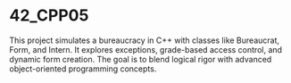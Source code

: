 # 42_CPP05
This project simulates a bureaucracy in C++ with classes like Bureaucrat, Form, and Intern. It explores exceptions, grade-based access control, and dynamic form creation. The goal is to blend logical rigor with advanced object-oriented programming concepts.
